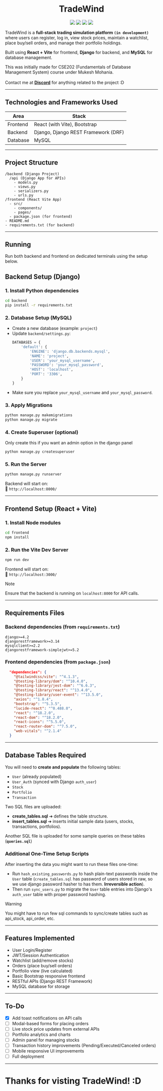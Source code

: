 <h1 align="center">TradeWind</h1>

<p align="center">
  <img src="https://img.shields.io/badge/license-MIT-green" />
  <img src="https://img.shields.io/badge/Built%20with-React%20%2B%20Django%20%2B%20MySQL-blue" />
  <img src="https://img.shields.io/badge/Status-In%20Progress-orange" />
  <img src="https://img.shields.io/badge/PRs-welcome-brightgreen" />
</p>

TradeWind is a **full-stack trading simulation platform `(in development)`** where users can register, log in, view stock prices, maintain a watchlist, place buy/sell orders, and manage their portfolio holdings.

Built using **React + Vite** for frontend, **Django** for backend, and **MySQL** for database management.

This was initially made for CSE202 (Fundamentals of Database Management System) course under Mukesh Mohania. 
<br><br>
Contact me at **[Discord](https://discord.com/users/713056818972066140)** for anything related to the project :D

---

## Technologies and Frameworks Used

| Area     | Stack                               |
| -------- | ----------------------------------- |
| Frontend | React (with Vite), Bootstrap        |
| Backend  | Django, Django REST Framework (DRF) |
| Database | MySQL                               |

---

## Project Structure

```
/backend (Django Project)
  /api (Django App for APIs)
    - models.py
    - views.py
    - serializers.py
    - urls.py
/frontend (React Vite App)
  - src/
    - components/
    - pages/
  - package.json (for frontend)  
- README.md
- requirements.txt (for backend)
```

---

## Running

Run both backend and frontend on dedicated terminals using the setup below.

## Backend Setup (Django)


### 1. Install Python dependencies

```bash
cd backend
pip install -r requirements.txt
```

### 2. Database Setup (MySQL)

- Create a new database (example: `project`)
- Update `backend/settings.py`:
  ```python
  DATABASES = {
      'default': {
          'ENGINE': 'django.db.backends.mysql',
          'NAME': 'project',
          'USER': 'your_mysql_username',
          'PASSWORD': 'your_mysql_password',
          'HOST': 'localhost',
          'PORT': '3306',
      }
  }
  ```
- Make sure you replace `your_mysql_username` and `your_mysql_password`.

### 3. Apply Migrations

```bash
python manage.py makemigrations
python manage.py migrate
```

### 4. Create Superuser (optional)

Only create this if you want an admin option in the django panel

```bash
python manage.py createsuperuser
```

### 5. Run the Server

```bash
python manage.py runserver
```

Backend will start on:  
📍 `http://localhost:8000/`

---

## Frontend Setup (React + Vite)

### 1. Install Node modules

```bash
cd frontend
npm install
```

### 2. Run the Vite Dev Server

```bash
npm run dev
```

Frontend will start on:  
📍 `http://localhost:3000/`

> [!NOTE]
> Ensure that the backend is running on `localhost:8000` for API calls.

---

## Requirements Files

### Backend dependencies (from `requirements.txt`)

```plaintext
django>=4.2
djangorestframework>=3.14
mysqlclient>=2.2
djangorestframework-simplejwt>=5.2
```

### Frontend dependencies (from `package.json`)

```json
  "dependencies": {
    "@tailwindcss/vite": "^4.1.3",
    "@testing-library/dom": "^10.4.0",
    "@testing-library/jest-dom": "^6.6.3",
    "@testing-library/react": "^13.4.0",
    "@testing-library/user-event": "^13.5.0",
    "axios": "^1.8.4",
    "bootstrap": "^5.3.5",
    "lucide-react": "^0.488.0",
    "react": "^18.2.0",
    "react-dom": "^18.2.0",
    "react-icons": "^5.5.0",
    "react-router-dom": "^7.5.0",
    "web-vitals": "^2.1.4"
  }
```

---

## Database Tables Required

You will need to **create and populate** the following tables:

- `User` (already populated)
- `User_Auth` (synced with Django `auth_user`)
- `Stock`
- `Portfolio`
- `Transaction`

Two SQL files are uploaded:

- **create_tables.sql** ➔ defines the table structure.
- **insert_tables.sql** ➔ inserts initial sample data (users, stocks, transactions, portfolios).

Another SQL file is uploaded for some sample queries on these tables (**`queries.sql`**)

### Additional One-Time Setup Scripts

After inserting the data you might want to run these files one-time:

- Run `hash_existing_passwords.py` to hash plain-text passwords inside the `User` table (`create_tables.sql` has password of users stored in raw, so we use django password hasher to has them. **Irreversible action**).
- Then run `sync_users.py` to migrate the `User` table entries into Django's `auth_user` table with proper password hashing.

> [!WARNING]
> You might have to run few sql commands to sync/create tables such as api_stock, api_order, etc. 

---

## Features Implemented

- User Login/Register
- JWT/Session Authentication
- Watchlist (add/remove stocks)
- Orders (place buy/sell orders)
- Portfolio view (live calculated)
- Basic Bootstrap responsive frontend
- RESTful APIs (Django REST Framework)
- MySQL database for storage

---

## To-Do

- [x] Add toast notifications on API calls
- [ ] Modal-based forms for placing orders
- [ ] Live stock price updates from external APIs
- [ ] Portfolio analytics and charts
- [ ] Admin panel for managing stocks
- [ ] Transaction history improvements (Pending/Executed/Canceled orders)
- [ ] Mobile responsive UI improvements
- [ ] Full deployment

---

# Thanks for visting TradeWind! :D
